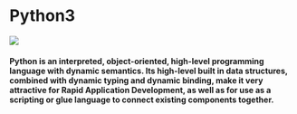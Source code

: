 # Python3
![](https://cdn.analyticsvidhya.com/wp-content/uploads/2020/05/Python-Iterators-and-Generators.jpg)

#### Python is an interpreted, object-oriented, high-level programming language with dynamic semantics. Its high-level built in data structures, combined with dynamic typing and dynamic binding, make it very attractive for Rapid Application Development, as well as for use as a scripting or glue language to connect existing components together.
